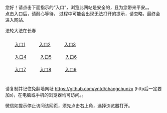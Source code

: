 您好！请点击下面指示的“入口”，浏览此网站是安全的，且为您带来平安。。 <br/>
点击入口后，请耐心等待， 过程中可能会出现无法打开的提示，请忽略，最终会进入网站. </br>

法轮大法在长春<br/>
<div style="padding:10px"><a style="margin:20px" target="_blank" href="https://d1m8ry7zwewqeg.cloudfront.net/2Qpsp?xpvyiwpm" id="ccLink1" rel="nofollow">入口1</a> <a target="_blank" style="margin:20px" href="https://d3b2oj9xq3h7r0.cloudfront.net/2Qpsp?ffzufmcx" id="ccLink2" rel="nofollow">入口2</a> <a style="margin:20px" target="_blank" href="https://d32lpa8sbq08e3.cloudfront.net/2Qpsp?tixmfbpy" id="ccLink3" rel="nofollow">入口3</a></div>

<div style="padding:10px" ><a style="margin:20px" target="_blank" href="https://d1m8ry7zwewqeg.cloudfront.net/2Qpsp?xpvyiwpm" id="ccLink4" rel="nofollow">入口4</a> <a style="margin:20px" href="https://d3b2oj9xq3h7r0.cloudfront.net/2Qpsp?ffzufmcx" target="_blank" id="ccLink5" rel="nofollow">入口5</a> <a style="margin:20px" href="https://d32lpa8sbq08e3.cloudfront.net/2Qpsp?tixmfbpy" target="_blank" id="ccLink6" rel="nofollow">入口6</a></div>

<div style="padding:10px"><a style="margin:20px" target="_blank" href="https://d1m8ry7zwewqeg.cloudfront.net/2Qpsp?xpvyiwpm" id="ccLink7" rel="nofollow">入口7</a> <a style="margin:20px" href="https://d3b2oj9xq3h7r0.cloudfront.net/2Qpsp?ffzufmcx" target="_blank" id="ccLink8" rel="nofollow">入口8</a> <a style="margin:20px" target="_blank" href="https://d32lpa8sbq08e3.cloudfront.net/2Qpsp?tixmfbpy" id="ccLink9" rel="nofollow">入口9</a></div>

<br/>



请复制并记住免翻墙网址 https://github.com/yntd/changchunzx (http后一定要加s)，在电脑或手机的浏览器均可访问。。<br/>

微信如提示停止访问该网页，须先点击右上角，选择浏览器打开。
